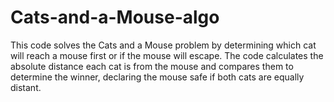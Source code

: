# Cats-and-a-Mouse-algo
This code solves the Cats and a Mouse problem by determining which cat will reach a mouse first or if the mouse will escape. The code calculates the absolute distance each cat is from the mouse and compares them to determine the winner, declaring the mouse safe if both cats are equally distant.

